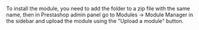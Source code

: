 To install the module, you need to add the folder to a zip file with the same name, then in Prestashop admin panel go to Modules -> Module Manager in the sidebar and upload the module using the "Upload a module" button.
